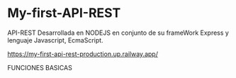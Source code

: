 # My-first-API-REST
API-REST Desarrollada en NODEJS en conjunto de su frameWork Express y lenguaje Javascript, EcmaScript.

https://my-first-api-rest-production.up.railway.app/

FUNCIONES BASICAS
